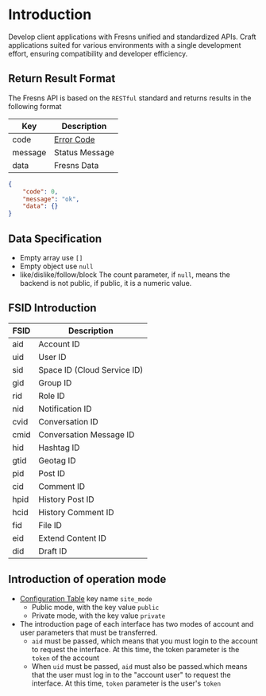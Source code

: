 # Introduction

Develop client applications with Fresns unified and standardized APIs. Craft applications suited for various environments with a single development effort, ensuring compatibility and developer efficiency.

## Return Result Format

The Fresns API is based on the `RESTful` standard and returns results in the following format

| Key | Description |
| --- | --- |
| code | [Error Code](error-codes.md) |
| message | Status Message |
| data | Fresns Data |

```json
{
    "code": 0,
    "message": "ok",
    "data": {}
}
```

## Data Specification

- Empty array use `[]`
- Empty object use `null`
- like/dislike/follow/block The count parameter, if `null`, means the backend is not public, if public, it is a numeric value.

## FSID Introduction

| FSID | Description |
| --- | --- |
| aid | Account ID |
| uid | User ID |
| sid | Space ID (Cloud Service ID) |
| gid | Group ID |
| rid | Role ID |
| nid | Notification ID |
| cvid | Conversation ID |
| cmid | Conversation Message ID |
| hid | Hashtag ID |
| gtid | Geotag ID |
| pid | Post ID |
| cid | Comment ID |
| hpid | History Post ID |
| hcid | History Comment ID |
| fid | File ID |
| eid | Extend Content ID |
| did | Draft ID |

## Introduction of operation mode

- [Configuration Table](configs.md#general) key name `site_mode`
    - Public mode, with the key value `public`
    - Private mode, with the key value `private`
- The introduction page of each interface has two modes of account and user parameters that must be transferred.
    - `aid` must be passed, which means that you must login to the account to request the interface. At this time, the token parameter is the `token` of the account
    - When `uid` must be passed, `aid` must also be passed.which means that the user must log in to the "account user" to request the interface. At this time, `token` parameter is the user's `token`
